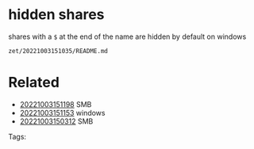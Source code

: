 # hidden shares
shares with a `$` at the end of the name are hidden by default on windows

` zet/20221003151035/README.md `

# Related

- [20221003151198](/zet/20221003151198/README.md) SMB
- [20221003151153](/zet/20221003151153/README.md) windows
- [20221003150312](/zet/20221003150312/README.md) SMB

Tags:

    
